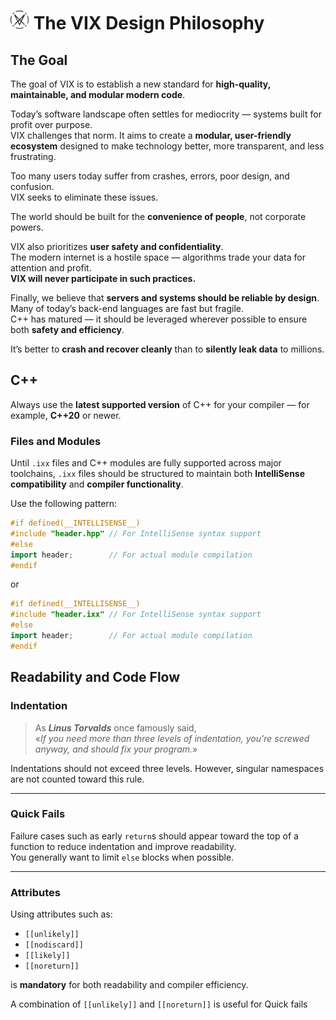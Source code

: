 # <img src="VIX.svg" alt="drawing" width="30"/> The VIX Design Philosophy

## The Goal

The goal of VIX is to establish a new standard for **high-quality, maintainable, and modular modern code**.

Today’s software landscape often settles for mediocrity — systems built for profit over purpose.  
VIX challenges that norm. It aims to create a **modular, user-friendly ecosystem** designed to make technology better, more transparent, and less frustrating.

Too many users today suffer from crashes, errors, poor design, and confusion.  
VIX seeks to eliminate these issues.

The world should be built for the **convenience of people**, not corporate powers.

VIX also prioritizes **user safety and confidentiality**.  
The modern internet is a hostile space — algorithms trade your data for attention and profit.  
**VIX will never participate in such practices.**

Finally, we believe that **servers and systems should be reliable by design**.  
Many of today’s back-end languages are fast but fragile.  
C++ has matured — it should be leveraged wherever possible to ensure both **safety and efficiency**.

It’s better to **crash and recover cleanly** than to **silently leak data** to millions.

## C++

Always use the **latest supported version** of C++ for your compiler — for example, **C++20** or newer.

### Files and Modules

Until `.ixx` files and C++ modules are fully supported across major toolchains, `.ixx` files should be structured to maintain both **IntelliSense compatibility** and **compiler functionality**.

Use the following pattern:

```cpp
#if defined(__INTELLISENSE__)
#include "header.hpp" // For IntelliSense syntax support
#else
import header;        // For actual module compilation
#endif
```

or

```cpp
#if defined(__INTELLISENSE__)
#include "header.ixx" // For IntelliSense syntax support
#else
import header;        // For actual module compilation
#endif
```

## Readability and Code Flow

### Indentation
> As ***Linus Torvalds*** once famously said,  
> «*If you need more than three levels of indentation, you're screwed anyway, and should fix your program.*»

Indentations should not exceed three levels. However, singular namespaces are not counted toward this rule.

---

### Quick Fails
Failure cases such as early `return`s should appear toward the top of a function to reduce indentation and improve readability.  
You generally want to limit `else` blocks when possible.

---

### Attributes
Using attributes such as:

- `[[unlikely]]`
- `[[nodiscard]]`
- `[[likely]]`
- `[[noreturn]]`

is **mandatory** for both readability and compiler efficiency.

A combination of `[[unlikely]]` and `[[noreturn]]` is useful for Quick fails
